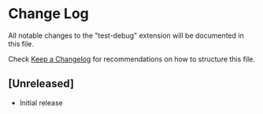 # Change Log

All notable changes to the "test-debug" extension will be documented in this file.

Check [Keep a Changelog](http://keepachangelog.com/) for recommendations on how to structure this file.

## [Unreleased]

- Initial release